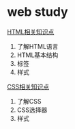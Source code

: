 # web study


[HTML相关知识点](https://justalva.github.io/WebTest/html/html_data.html)

 1. 了解HTML语言
 2. HTML基本结构
 3. 标签
 4. 样式
  
[CSS相关知识点](https://justalva.github.io/WebTest/html/css_data.html)

 1. 了解CSS
 2. CSS选择器
 3. 样式
